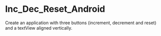 # Inc_Dec_Reset_Android
 Create an application with three buttons (increment, decrement and reset) and a textView aligned vertically.
